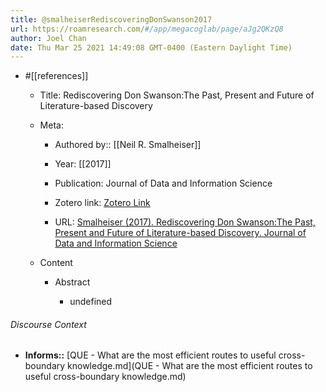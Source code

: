 ```yaml
---
title: @smalheiserRediscoveringDonSwanson2017
url: https://roamresearch.com/#/app/megacoglab/page/aJg2QKzQ8
author: Joel Chan
date: Thu Mar 25 2021 14:49:08 GMT-0400 (Eastern Daylight Time)
---
```


- #[[references]]

    - Title: Rediscovering Don Swanson:The Past, Present and Future of Literature-based Discovery

    - Meta:

        - Authored by:: [[Neil R. Smalheiser]]

        - Year: [[2017]]

        - Publication: Journal of Data and Information Science

        - Zotero link: [Zotero Link](zotero://select/items/7_5NHUKMMI)

        - URL: [Smalheiser (2017). Rediscovering Don Swanson:The Past, Present and Future of Literature-based Discovery. Journal of Data and Information Science](https://content.sciendo.com/view/journals/jdis/2/4/article-p43.xml)

    - Content

        - Abstract

            - undefined

###### Discourse Context

- **Informs::** [QUE - What are the most efficient routes to useful cross-boundary knowledge.md](QUE - What are the most efficient routes to useful cross-boundary knowledge.md)

